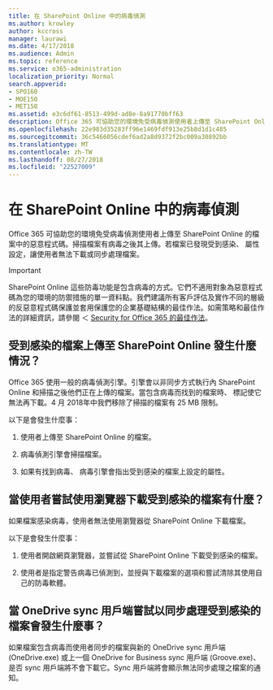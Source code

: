 ```yaml
---
title: 在 SharePoint Online 中的病毒偵測
ms.author: krowley
author: kccross
manager: laurawi
ms.date: 4/17/2018
ms.audience: Admin
ms.topic: reference
ms.service: o365-administration
localization_priority: Normal
search.appverid:
- SPO160
- MOE150
- MET150
ms.assetid: e3c6df61-8513-499d-ad8e-8a91770bff63
description: Office 365 可協助您的環境免受病毒偵測使用者上傳至 SharePoint Online 的檔案中的惡意程式碼。掃描檔案有病毒之後其上傳。若檔案已發現受到感染、 屬性設定，讓使用者無法下載或同步處理檔案。
ms.openlocfilehash: 22e983d35283ff96e1469fdf913e25b8d1d1c485
ms.sourcegitcommit: 36c5466056cdef6ad2a8d9372f2bc009a30892bb
ms.translationtype: MT
ms.contentlocale: zh-TW
ms.lasthandoff: 08/27/2018
ms.locfileid: "22527009"
---
```

# <a name="virus-detection-in-sharepoint-online"></a>在 SharePoint Online 中的病毒偵測

Office 365 可協助您的環境免受病毒偵測使用者上傳至 SharePoint Online 的檔案中的惡意程式碼。掃描檔案有病毒之後其上傳。若檔案已發現受到感染、 屬性設定，讓使用者無法下載或同步處理檔案。
  
> [!IMPORTANT]
> SharePoint Online 這些防毒功能是包含病毒的方式。它們不適用對象為惡意程式碼為您的環境的防禦措施的單一資料點。我們建議所有客戶評估及實作不同的層級的反惡意程式碼保護並套用保護您的企業基礎結構的最佳作法。如需策略和最佳作法的詳細資訊，請參閱 ＜ [Security for Office 365 的最佳作法](security-best-practices.md)。 
  
## <a name="what-happens-when-an-infected-file-is-uploaded-to-sharepoint-online"></a>受到感染的檔案上傳至 SharePoint Online 發生什麼情況？

Office 365 使用一般的病毒偵測引擎。引擎會以非同步方式執行內 SharePoint Online 和掃描之後他們正在上傳的檔案。當包含病毒而找到的檔案時、 標記使它無法再下載。4 月 2018年中我們移除了掃描的檔案有 25 MB 限制。
  
以下是會發生什麼事：
  
1. 使用者上傳至 SharePoint Online 的檔案。
    
2. 病毒偵測引擎會掃描檔案。
    
3. 如果有找到病毒、 病毒引擎會指出受到感染的檔案上設定的屬性。
    
## <a name="what-happens-when-a-user-tries-to-download-an-infected-file-by-using-the-browser"></a>當使用者嘗試使用瀏覽器下載受到感染的檔案有什麼？

如果檔案感染病毒，使用者無法使用瀏覽器從 SharePoint Online 下載檔案。
  
以下是會發生什麼事：
  
1. 使用者開啟網頁瀏覽器，並嘗試從 SharePoint Online 下載受到感染的檔案。
    
2. 使用者是指定警告病毒已偵測到，並授與下載檔案的選項和嘗試清除其使用自己的防毒軟體。
    
## <a name="what-happens-when-the-onedrive-sync-client-tries-to-sync-an-infected-file"></a>當 OneDrive sync 用戶端嘗試以同步處理受到感染的檔案會發生什麼事？

如果檔案包含病毒而使用者同步的檔案與新的 OneDrive sync 用戶端 (OneDrive.exe) 或上一個 OneDrive for Business sync 用戶端 (Groove.exe)、 是否 sync 用戶端將不會下載它。Sync 用戶端將會顯示無法同步處理之檔案的通知。
  

